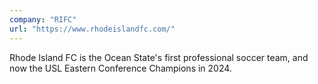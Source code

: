 ```yaml
---
company: "RIFC"
url: "https://www.rhodeislandfc.com/"
---
```


Rhode Island FC is the Ocean State's first professional soccer team, and now the USL Eastern Conference Champions in 2024.
